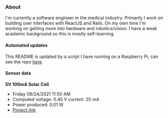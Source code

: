 ### About
I'm currently a software engineer in the medical industry. Primarily I work on building user interfaces with ReactJS and Rails. On my own time I'm working on getting more into hardware and robotics/vision. I have a weak academic background so this is mostly self-learning.

#### Automated updates
This README is updated by a script I have running on a Raspberry Pi, can see the repo [here](https://github.com/jdc-cunningham/raspi-git-repo-updater).

#### Sensor data
**5V 100mA Solar Cell**
- Friday 09/24/2021 11:50 AM
- Computed voltage: 0.45 V current: 20 mA
- Power produced: 0.01 W
- [Project link](https://github.com/jdc-cunningham/raspisolarplotter)